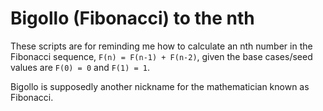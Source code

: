 # Bigollo (Fibonacci) to the nth

These scripts are for reminding me how to calculate an nth number in the Fibonacci sequence, `F(n) = F(n-1) + F(n-2)`, given the base cases/seed values are `F(0) = 0` and `F(1) = 1`.

Bigollo is supposedly another nickname for the mathematician known as Fibonacci.
